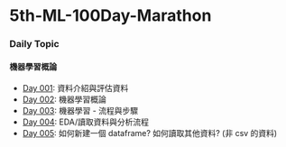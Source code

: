 # 5th-ML-100Day-Marathon

### Daily Topic
#### 機器學習概論
- [Day 001](https://github.com/ftn8205/5th-ML-100Day-Marathon/blob/master/homeworks/D001): 資料介紹與評估資料
- [Day 002](https://github.com/ftn8205/5th-ML-100Day-Marathon/tree/master/homeworks/D002): 機器學習概論
- [Day 003](https://github.com/ftn8205/5th-ML-100Day-Marathon/tree/master/homeworks/D003): 機器學習 - 流程與步驟
- [Day 004](https://github.com/ftn8205/5th-ML-100Day-Marathon/tree/master/homeworks/D004): EDA/讀取資料與分析流程
- [Day 005](https://github.com/ftn8205/5th-ML-100Day-Marathon/tree/master/homeworks/D005): 如何新建一個 dataframe? 如何讀取其他資料? (非 csv 的資料)
